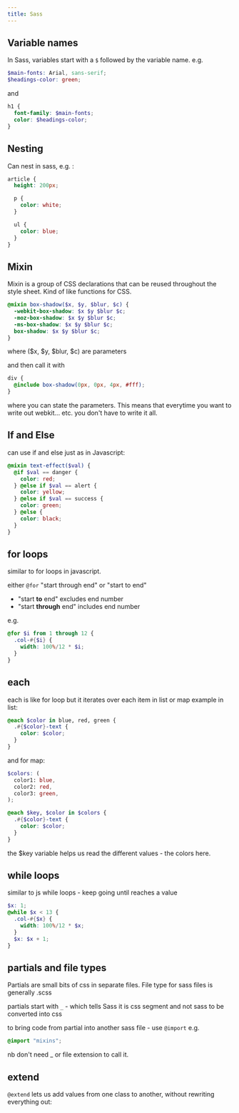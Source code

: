 ```yaml
---
title: Sass
---
```


## Variable names

In Sass, variables start with a `$` followed by the variable name.
e.g.

```scss
$main-fonts: Arial, sans-serif;
$headings-color: green;
```

and

```scss
h1 {
  font-family: $main-fonts;
  color: $headings-color;
}
```

## Nesting

Can nest in sass, e.g. :

```scss
article {
  height: 200px;

  p {
    color: white;
  }

  ul {
    color: blue;
  }
}
```

## Mixin

Mixin is a group of CSS declarations that can be reused throughout the style sheet. Kind of like functions for CSS.

```scss
@mixin box-shadow($x, $y, $blur, $c) {
  -webkit-box-shadow: $x $y $blur $c;
  -moz-box-shadow: $x $y $blur $c;
  -ms-box-shadow: $x $y $blur $c;
  box-shadow: $x $y $blur $c;
}
```

where ($x, $y, $blur, $c) are parameters

and then call it with

```scss
div {
  @include box-shadow(0px, 0px, 4px, #fff);
}
```

where you can state the parameters. This means that everytime you want to write out webkit... etc. you don't have to write it all.

## If and Else

can use if and else just as in Javascript:

```scss
@mixin text-effect($val) {
  @if $val == danger {
    color: red;
  } @else if $val == alert {
    color: yellow;
  } @else if $val == success {
    color: green;
  } @else {
    color: black;
  }
}
```

## for loops

similar to for loops in javascript.

either `@for` "start through end" or "start to end"

- "start **to** end" excludes end number
- "start **through** end" includes end number

e.g.

```scss
@for $i from 1 through 12 {
  .col-#{$i} {
    width: 100%/12 * $i;
  }
}
```

## each

each is like for loop but it iterates over each item in list or map
example in list:

```scss
@each $color in blue, red, green {
  .#{$color}-text {
    color: $color;
  }
}
```

and for map:

```scss
$colors: (
  color1: blue,
  color2: red,
  color3: green,
);

@each $key, $color in $colors {
  .#{$color}-text {
    color: $color;
  }
}
```

the $key variable helps us read the different values - the colors here.

## while loops

similar to js while loops - keep going until reaches a value

```scss
$x: 1;
@while $x < 13 {
  .col-#{$x} {
    width: 100%/12 * $x;
  }
  $x: $x + 1;
}
```

## partials and file types

Partials are small bits of css in separate files. File type for sass files is generally .scss

partials start with `_` - which tells Sass it is css segment and not sass to be converted into css

to bring code from partial into another sass file - use `@import`
e.g.

```scss
@import "mixins";
```

nb don't need \_ or file extension to call it.

## extend

`@extend` lets us add values from one class to another, without rewriting everything out:
